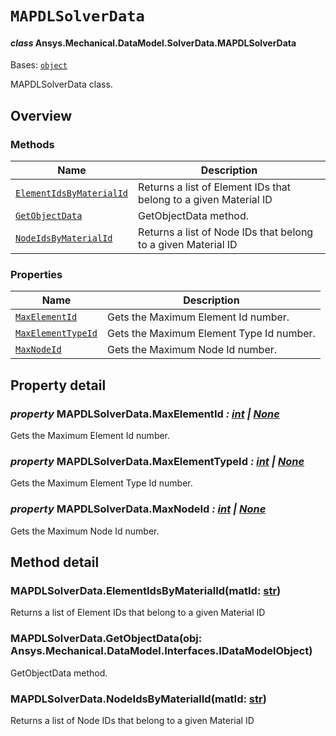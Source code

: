 # `MAPDLSolverData`

<a id="ansys.mechanical.stubs.v242.Ansys.Mechanical.DataModel.SolverData.MAPDLSolverData"></a>

#### *class* Ansys.Mechanical.DataModel.SolverData.MAPDLSolverData

Bases: [`object`](https://docs.python.org/3/library/functions.html#object)

MAPDLSolverData class.

<!-- !! processed by numpydoc !! -->

<a id="overview"></a>

## Overview

### Methods

| Name | Description |
|-----------------------------------------------------------------------|--------------------------------------------------------------------|
| [`ElementIdsByMaterialId`](#MAPDLSolverData.ElementIdsByMaterialId)   | Returns a list of Element IDs that belong to a given Material ID   |
| [`GetObjectData`](#MAPDLSolverData.GetObjectData)                     | GetObjectData method.                                              |
| [`NodeIdsByMaterialId`](#MAPDLSolverData.NodeIdsByMaterialId)         | Returns a list of Node IDs that belong to a given Material ID      |

### Properties

| Name | Description |
|---------------------------------------------------------|------------------------------------------|
| [`MaxElementId`](#MAPDLSolverData.MaxElementId)         | Gets the Maximum Element Id number.      |
| [`MaxElementTypeId`](#MAPDLSolverData.MaxElementTypeId) | Gets the Maximum Element Type Id number. |
| [`MaxNodeId`](#MAPDLSolverData.MaxNodeId)               | Gets the Maximum Node Id number.         |

<a id="property-detail"></a>

## Property detail

<a id="MAPDLSolverData.MaxElementId"></a>

### *property* MAPDLSolverData.MaxElementId *: [int](https://docs.python.org/3/library/functions.html#int) | [None](https://docs.python.org/3/library/constants.html#None)*

Gets the Maximum Element Id number.

<!-- !! processed by numpydoc !! -->

<a id="MAPDLSolverData.MaxElementTypeId"></a>

### *property* MAPDLSolverData.MaxElementTypeId *: [int](https://docs.python.org/3/library/functions.html#int) | [None](https://docs.python.org/3/library/constants.html#None)*

Gets the Maximum Element Type Id number.

<!-- !! processed by numpydoc !! -->

<a id="MAPDLSolverData.MaxNodeId"></a>

### *property* MAPDLSolverData.MaxNodeId *: [int](https://docs.python.org/3/library/functions.html#int) | [None](https://docs.python.org/3/library/constants.html#None)*

Gets the Maximum Node Id number.

<!-- !! processed by numpydoc !! -->

<a id="method-detail"></a>

## Method detail

<a id="MAPDLSolverData.ElementIdsByMaterialId"></a>

### MAPDLSolverData.ElementIdsByMaterialId(matId: [str](https://docs.python.org/3/library/stdtypes.html#str))

Returns a list of Element IDs that belong to a given Material ID

<!-- !! processed by numpydoc !! -->

<a id="MAPDLSolverData.GetObjectData"></a>

### MAPDLSolverData.GetObjectData(obj: Ansys.Mechanical.DataModel.Interfaces.IDataModelObject)

GetObjectData method.

<!-- !! processed by numpydoc !! -->

<a id="MAPDLSolverData.NodeIdsByMaterialId"></a>

### MAPDLSolverData.NodeIdsByMaterialId(matId: [str](https://docs.python.org/3/library/stdtypes.html#str))

Returns a list of Node IDs that belong to a given Material ID

<!-- !! processed by numpydoc !! -->

